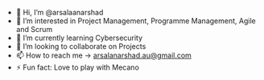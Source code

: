 - 👋 Hi, I’m @arsalaanarshad
- 👀 I’m interested in Project Management, Programme Management, Agile and Scrum
- 🌱 I’m currently learning Cybersecurity
- 💞️ I’m looking to collaborate on Projects
- 📫 How to reach me -> arsalanarshad.au@gmail.com
- ⚡ Fun fact: Love to play with Mecano

<!---
arsalaanarshad/arsalaanarshad is a ✨ special ✨ repository because its `README.md` (this file) appears on your GitHub profile.
You can click the Preview link to take a look at your changes.
--->
